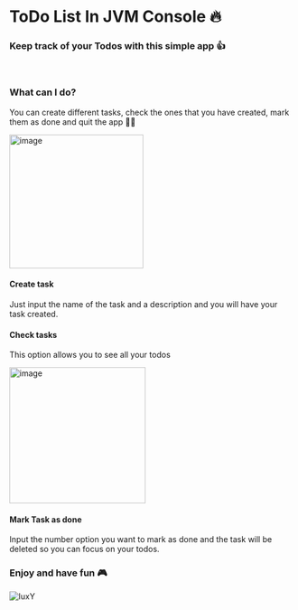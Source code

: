 # ToDo List In JVM Console :fire:

### Keep track of your Todos with this simple app :+1:
<br>

### What can I do?

You can create different tasks, check the ones that you have created, mark them as done and quit the app :man_technologist:

<img width="237" alt="image" src="https://user-images.githubusercontent.com/70782671/236677880-6a9c1f2c-38d1-47a5-bfe6-4a1d3f9c4e8f.png">

#### Create task

Just input the name of the task and a description and you will have your task created.

#### Check tasks

This option allows you to see all your todos

<img width="241" alt="image" src="https://user-images.githubusercontent.com/70782671/236677945-09c6bc0c-3ceb-4c5e-857f-2856953694eb.png">

#### Mark Task as done

Input the number option you want to mark as done and the task will be deleted so you can focus on your todos.


### Enjoy and have fun :video_game:

![IuxY](https://user-images.githubusercontent.com/70782671/236678111-312313d0-9729-482e-9481-c8e0d9e7660a.gif)
